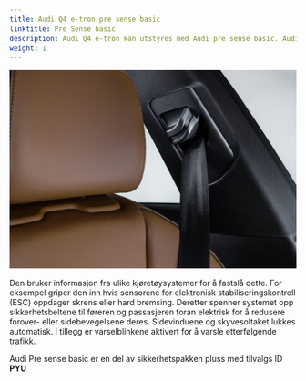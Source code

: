 ```yaml
---
title: Audi Q4 e-tron pre sense basic
linktitle: Pre Sense basic
description: Audi Q4 e-tron kan utstyres med Audi pre sense basic. Audi Pre sense basic iverksetter forebyggende sikkerhetstiltak for passasjerer så snart den oppdager en kritisk kjøretilstand.
weight: 1
---
```


![Audi pre sense basic](presensebasic.jpg "Så snart Audi pre sense basic gjenkjenner en kritisk kjøretilstand, spenner systemet opp sikkerhetsbeltene til sjåføren og passasjeren foran." )

Den bruker informasjon fra ulike kjøretøysystemer for å fastslå dette. For eksempel griper den inn hvis sensorene for elektronisk stabiliseringskontroll (ESC) oppdager skrens eller hard bremsing. Deretter spenner systemet opp sikkerhetsbeltene til føreren og passasjeren foran elektrisk for å redusere forover- eller sidebevegelsene deres. Sidevinduene og skyvesoltaket lukkes automatisk. I tillegg er varselblinkene aktivert for å varsle etterfølgende trafikk.

Audi Pre sense basic  er en del av sikkerhetspakken pluss med tilvalgs ID **PYU**
